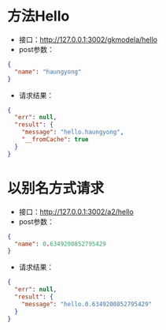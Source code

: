 # 方法Hello #- 接口：http://127.0.0.1:3002/gkmodela/hello- post参数：```json{  "name": "haungyong"}```- 请求结果：```json{  "err": null,  "result": {    "message": "hello.haungyong",    "__fromCache": true  }}```# 以别名方式请求 #- 接口：http://127.0.0.1:3002/a2/hello- post参数：```json{  "name": 0.6349200852795429}```- 请求结果：```json{  "err": null,  "result": {    "message": "hello.0.6349200852795429"  }}```